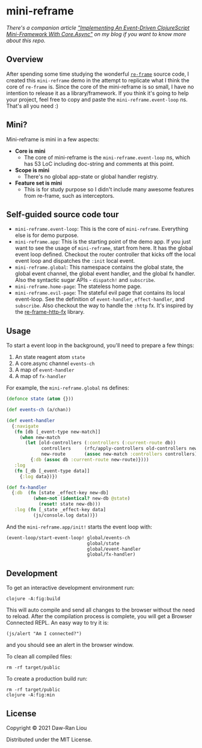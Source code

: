# mini-reframe

_There's a companion article ["Implementing An Event-Driven ClojureScript
Mini-Framework With Core.Async"][blog post] on my blog if you want to know more
about this repo._

## Overview

After spending some time studying the wonderful [`re-frame`][1] source code, I
created this `mini-reframe` demo in the attempt to replicate what I think the
core of `re-frame` is. Since the core of the mini-reframe is so small, I have no
intention to release it as a library/framework. If you think it's going to help
your project, feel free to copy and paste the `mini-reframe.event-loop`
ns. That's all you need :)

## Mini?

Mini-reframe is mini in a few aspects:

- __Core is mini__
  - The core of mini-reframe is the `mini-reframe.event-loop` ns, which has 53
    LoC including doc-string and comments at this point.
- __Scope is mini__
  - There's no global app-state or global handler registry.
- __Feature set is mini__
  - This is for study purpose so I didn't include many awesome features from
    re-frame, such as interceptors.

## Self-guided source code tour

- `mini-reframe.event-loop`: This is the core of `mini-reframe`. Everything else
  is for demo purpose.
- `mini-reframe.app`: This is the starting point of the demo app. If you just
  want to see the usage of `mini-reframe`, start from here. It has the global
  event loop defined. Checkout the router controller that kicks off the local
  event loop and dispatches the `:init` local event.
- `mini-reframe.global`: This namespace contains the global state, the global
  event channel, the global event handler, and the global fx handler. Also the
  syntactic sugar APIs - `dispatch!` and `subscribe`.
- `mini-reframe.home-page`: The stateless home page.
- `mini-reframe.evil-page`: The stateful evil page that contains its local
  event-loop. See the definition of `event-handler`, `effect-handler`, and
  `subscribe`. Also checkout the way to handle the `:http` fx. It's inspired by
  the [re-frame-http-fx][2] library.

## Usage

To start a event loop in the background, you'll need to prepare a few things:

1. An state reagent atom `state`
2. A core.async channel `events-ch`
3. A map of `event-handler`
4. A map of `fx-handler`

For example, the `mini-reframe.global` ns defines:

```clojure
(defonce state (atom {}))

(def events-ch (a/chan))

(def event-handler
  {:navigate
   (fn [db [_event-type new-match]]
     (when new-match
       (let [old-controllers (:controllers (:current-route db))
             controllers     (rfc/apply-controllers old-controllers new-match)
             new-route       (assoc new-match :controllers controllers)]
         {:db (assoc db :current-route new-route)})))
   :log
   (fn [_db [_event-type data]]
     {:log data})})

(def fx-handler
  {:db  (fn [state _effect-key new-db]
          (when-not (identical? new-db @state)
            (reset! state new-db)))
   :log (fn [_state _effect-key data]
          (js/console.log data))})
```

And the `mini-reframe.app/init!` starts the event loop with:

```clojure
(event-loop/start-event-loop! global/events-ch
                              global/state
                              global/event-handler
                              global/fx-handler)
```

## Development

To get an interactive development environment run:

    clojure -A:fig:build

This will auto compile and send all changes to the browser without the
need to reload. After the compilation process is complete, you will
get a Browser Connected REPL. An easy way to try it is:

    (js/alert "Am I connected?")

and you should see an alert in the browser window.

To clean all compiled files:

    rm -rf target/public

To create a production build run:

	rm -rf target/public
	clojure -A:fig:min


## License

Copyright © 2021 Daw-Ran Liou

Distributed under the MIT License.

[1]:https://github.com/day8/re-frame/
[2]:https://github.com/day8/re-frame-http-fx
[blog post]:https://dawranliou.com/blog/event-driven-clojurescript-front-end-with-core-async/
